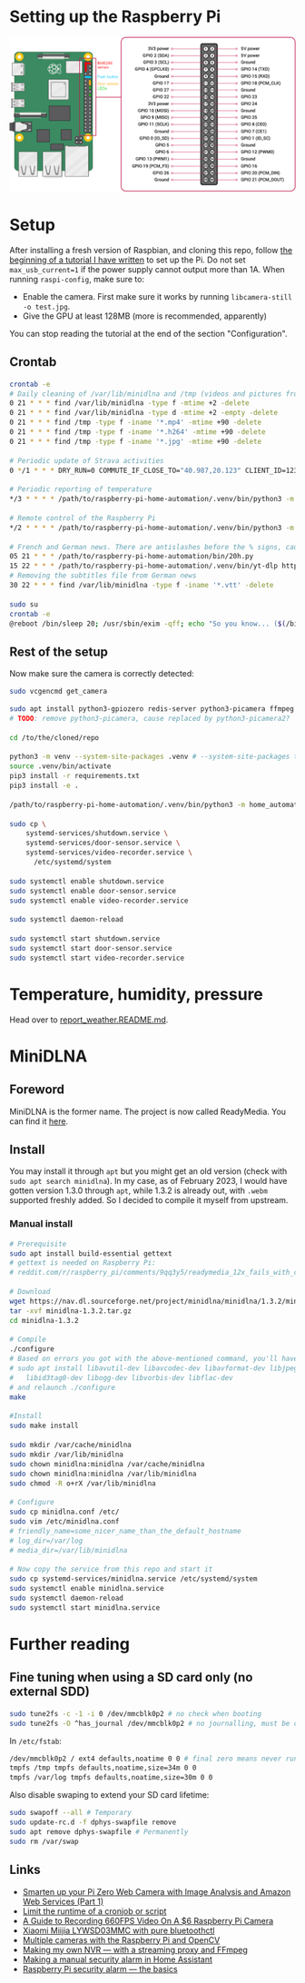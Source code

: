 # Setting up the Raspberry Pi

![GPIO pins](docs/GPIO.png)

# Setup

After installing a fresh version of Raspbian, and cloning this repo, follow [the beginning of a tutorial I have written](https://romainpellerin.eu/raspberry-pi-the-ultimate-guide.html) to set up the Pi. Do not set `max_usb_current=1` if the power supply cannot output more than 1A. When running `raspi-config`, make sure to:

- Enable the camera. First make sure it works by running `libcamera-still -o test.jpg`.
- Give the GPU at least 128MB (more is recommended, apparently)

You can stop reading the tutorial at the end of the section "Configuration".

## Crontab

```bash
crontab -e
# Daily cleaning of /var/lib/minidlna and /tmp (videos and pictures from the webcam). Durations are in days (`mtime`).
0 21 * * * find /var/lib/minidlna -type f -mtime +2 -delete
0 21 * * * find /var/lib/minidlna -type d -mtime +2 -empty -delete
0 21 * * * find /tmp -type f -iname '*.mp4' -mtime +90 -delete
0 21 * * * find /tmp -type f -iname '*.h264' -mtime +90 -delete
0 21 * * * find /tmp -type f -iname '*.jpg' -mtime +90 -delete

# Periodic update of Strava activities
0 */1 * * * DRY_RUN=0 COMMUTE_IF_CLOSE_TO="40.987,20.123" CLIENT_ID=123 CLIENT_SECRET="abc456" REFRESH_TOKEN=xyz /path/to/raspberry-pi-home-automation/auto-mute-strava-activities.py

# Periodic reporting of temperature
*/3 * * * * /path/to/raspberry-pi-home-automation/.venv/bin/python3 -m home_automation report_weather

# Remote control of the Raspberry Pi
*/2 * * * * /path/to/raspberry-pi-home-automation/.venv/bin/python3 -m home_automation remote_control

# French and German news. There are antislashes before the % signs, cause % signs have a special meaning for cron.
05 21 * * * /path/to/raspberry-pi-home-automation/bin/20h.py
15 22 * * * /path/to/raspberry-pi-home-automation/.venv/bin/yt-dlp https://www.ardmediathek.de/sendung/tagesschau/Y3JpZDovL2Rhc2Vyc3RlLmRlL3RhZ2Vzc2NoYXU -I 1  -o "/var/lib/minidlna/\%(title)s.\%(ext)s" --embed-subs
# Removing the subtitles file from German news
30 22 * * * find /var/lib/minidlna -type f -iname '*.vtt' -delete

sudo su
crontab -e
@reboot /bin/sleep 20; /usr/sbin/exim -qff; echo "So you know... ($(/bin/date))\n\n$(/usr/bin/tail -n 500 /var/log/syslog)" | mail -s "Rpi turned on 20secs ago" root
```

## Rest of the setup

Now make sure the camera is correctly detected:

```bash
sudo vcgencmd get_camera
```

```bash
sudo apt install python3-gpiozero redis-server python3-picamera ffmpeg libatlas-base-dev python3-picamera2 python3-opencv
# TODO: remove python3-picamera, cause replaced by python3-picamera2?

cd /to/the/cloned/repo

python3 -m venv --system-site-packages .venv # --system-site-packages to have the system-installed picamera2 module available
source .venv/bin/activate
pip3 install -r requirements.txt
pip3 install -e .

/path/to/raspberry-pi-home-automation/.venv/bin/python3 -m home_automation build_arduino_sketch_and_deploy

sudo cp \
    systemd-services/shutdown.service \
    systemd-services/door-sensor.service \
    systemd-services/video-recorder.service \
      /etc/systemd/system

sudo systemctl enable shutdown.service
sudo systemctl enable door-sensor.service
sudo systemctl enable video-recorder.service

sudo systemctl daemon-reload

sudo systemctl start shutdown.service
sudo systemctl start door-sensor.service
sudo systemctl start video-recorder.service
```

# Temperature, humidity, pressure

Head over to [report_weather.README.md](docs/report_weather.README.md).

# MiniDLNA

## Foreword

MiniDLNA is the former name. The project is now called ReadyMedia. You can find it [here](https://sourceforge.net/projects/minidlna/).

## Install

You may install it through `apt` but you might get an old version (check with `sudo apt search minidlna`). In my case, as of February 2023, I would have gotten version 1.3.0 through `apt`, while 1.3.2 is already out, with `.webm` supported freshly added. So I decided to compile it myself from upstream.

### Manual install

```bash
# Prerequisite
sudo apt install build-essential gettext
# gettext is needed on Raspberry Pi:
# reddit.com/r/raspberry_pi/comments/9qq3y5/readymedia_12x_fails_with_cannot_stat_tdagmo_no/

# Download
wget https://nav.dl.sourceforge.net/project/minidlna/minidlna/1.3.2/minidlna-1.3.2.tar.gz
tar -xvf minidlna-1.3.2.tar.gz
cd minidlna-1.3.2

# Compile
./configure
# Based on errors you got with the above-mentioned command, you'll have to
# sudo apt install libavutil-dev libavcodec-dev libavformat-dev libjpeg-dev libsqlite3-dev libexif-dev \
#   libid3tag0-dev libogg-dev libvorbis-dev libflac-dev
# and relaunch ./configure
make

#Install
sudo make install

sudo mkdir /var/cache/minidlna
sudo mkdir /var/lib/minidlna
sudo chown minidlna:minidlna /var/cache/minidlna
sudo chown minidlna:minidlna /var/lib/minidlna
sudo chmod -R o+rX /var/lib/minidlna

# Configure
sudo cp minidlna.conf /etc/
sudo vim /etc/minidlna.conf
# friendly_name=some_nicer_name_than_the_default_hostname
# log_dir=/var/log
# media_dir=/var/lib/minidlna

# Now copy the service from this repo and start it
sudo cp systemd-services/minidlna.service /etc/systemd/system
sudo systemctl enable minidlna.service
sudo systemctl daemon-reload
sudo systemctl start minidlna.service
```

# Further reading

## Fine tuning when using a SD card only (no external SDD)

```bash
sudo tune2fs -c -1 -i 0 /dev/mmcblk0p2 # no check when booting
sudo tune2fs -O ^has_journal /dev/mmcblk0p2 # no journalling, must be done from a PC on mmcblk0p2 unmounted
```

In `/etc/fstab`:

```bash
/dev/mmcblk0p2 / ext4 defaults,noatime 0 0 # final zero means never run fsck
tmpfs /tmp tmpfs defaults,noatime,size=34m 0 0
tmpfs /var/log tmpfs defaults,noatime,size=30m 0 0
```

Also disable swaping to extend your SD card lifetime:

```bash
sudo swapoff --all # Temporary
sudo update-rc.d -f dphys-swapfile remove
sudo apt remove dphys-swapfile # Permanently
sudo rm /var/swap
```

## Links

- [Smarten up your Pi Zero Web Camera with Image Analysis and Amazon Web Services (Part 1)](https://www.bouvet.no/bouvet-deler/utbrudd/smarten-up-your-pi-zero-web-camera-with-image-analysis-and-amazon-web-services-part-1)
- [Limit the runtime of a cronjob or script](https://ma.ttias.be/limit-runtime-cronjob-script/)
- [A Guide to Recording 660FPS Video On A $6 Raspberry Pi Camera](http://blog.robertelder.org/recording-660-fps-on-raspberry-pi-camera/)
- [Xiaomi Miijia LYWSD03MMC with pure bluetoothctl](https://false.ekta.is/2021/06/xiaomi-miijia-lywsd03mmc-with-pure-bluetoothctl/)
- [Multiple cameras with the Raspberry Pi and OpenCV](https://pyimagesearch.com/2016/01/18/multiple-cameras-with-the-raspberry-pi-and-opencv/)
- [Making my own NVR — with a streaming proxy and FFmpeg](https://blog.cavelab.dev/2024/01/diy-nvr-ffmpeg/)
- [Making a manual security alarm in Home Assistant](https://blog.cavelab.dev/2021/11/home-assistant-manual-alarm/)
- [Raspberry Pi security alarm — the basics](https://blog.cavelab.dev/2022/12/rpi-security-alarm/)
